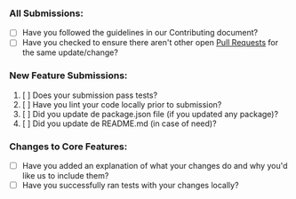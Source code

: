 ### All Submissions:

* [ ] Have you followed the guidelines in our Contributing document?
* [ ] Have you checked to ensure there aren't other open [Pull Requests](../../../pulls) for the same update/change?

### New Feature Submissions:

1. [ ] Does your submission pass tests?
2. [ ] Have you lint your code locally prior to submission?
3. [ ] Did you update de package.json file (if you updated any package)?
4. [ ] Did you update de README.md (in case of need)?

### Changes to Core Features:

* [ ] Have you added an explanation of what your changes do and why you'd like us to include them?
* [ ] Have you successfully ran tests with your changes locally?
